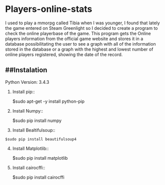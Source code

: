 # Players-online-stats


I used to play a mmorpg called Tibia when I was younger, I found that lately the game entered  on Steam Greenlight so I decided to create a program to check the online playerbase of the game.
This program gets the Online players information from the official game website and stores it in a database possibilitating the user to see a graph with all of the information stored in the database or a graph with the highest and lowest number of online players registered, showing the date of the record.


##Instalation
-----------------------------
Python Version: 3.4.3

1) Install pip::

    $sudo apt-get -y install python-pip

2) Install Numpy::

    $sudo pip install numpy

3) Install Bealtifulsoup::

  ``` $sudo pip install beautifulsoup4 ```

4) Install Matplotlib::

    $sudo pip install matplotlib

5) Install cairocffi::

    $sudo pip install cairocffi










 
